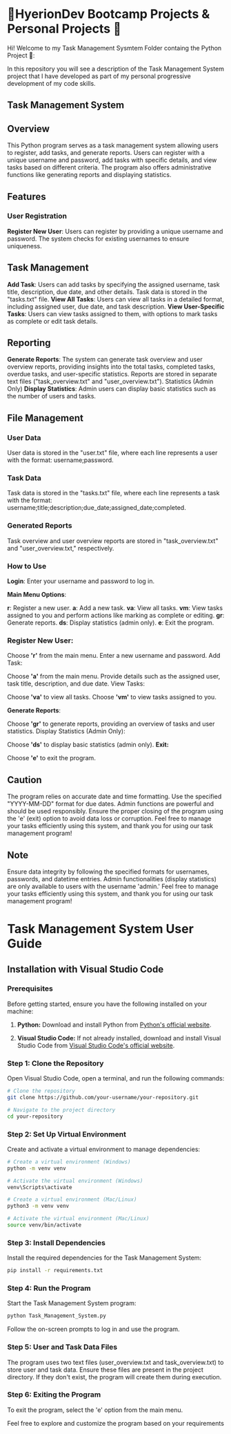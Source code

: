 # 🎒HyerionDev Bootcamp Projects & Personal Projects 🌟
Hi! Welcome to my Task Management Sysmtem Folder containg the Python Project 🚀:

In this repository you will see a description of the Task Management System project that I have developed as part of my personal progressive development of my code skills.

## Task Management System

## Overview
This Python program serves as a task management system allowing users to register, add tasks, and generate reports. Users can register with a unique username and password, add tasks with specific details, and view tasks based on different criteria. The program also offers administrative functions like generating reports and displaying statistics.

## Features
### User Registration
**Register New User**: Users can register by providing a unique username and password. The system checks for existing usernames to ensure uniqueness.

## Task Management
**Add Task**: Users can add tasks by specifying the assigned username, task title, description, due date, and other details. Task data is stored in the "tasks.txt" file.
**View All Tasks**: Users can view all tasks in a detailed format, including assigned user, due date, and task description.
**View User-Specific Tasks**: Users can view tasks assigned to them, with options to mark tasks as complete or edit task details.

## Reporting
**Generate Reports**: The system can generate task overview and user overview reports, providing insights into the total tasks, completed tasks, overdue tasks, and user-specific statistics. Reports are stored in separate text files ("task_overview.txt" and "user_overview.txt").
Statistics (Admin Only)
**Display Statistics**: Admin users can display basic statistics such as the number of users and tasks.

## File Management
### User Data
User data is stored in the "user.txt" file, where each line represents a user with the format: username;password.

### Task Data
Task data is stored in the "tasks.txt" file, where each line represents a task with the format: username;title;description;due_date;assigned_date;completed.

### Generated Reports
Task overview and user overview reports are stored in "task_overview.txt" and "user_overview.txt," respectively.

### How to Use
**Login**: Enter your username and password to log in.

**Main Menu Options**:

**r**: Register a new user.
**a**: Add a new task.
**va**: View all tasks.
**vm**: View tasks assigned to you and perform actions like marking as complete or editing.
**gr**: Generate reports.
**ds**: Display statistics (admin only).
**e**: Exit the program.

### Register New User:

Choose **'r'** from the main menu.
Enter a new username and password.
Add Task:

Choose **'a'** from the main menu.
Provide details such as the assigned user, task title, description, and due date.
View Tasks:

Choose **'va'** to view all tasks.
Choose **'vm'** to view tasks assigned to you.

**Generate Reports**:

Choose **'gr'** to generate reports, providing an overview of tasks and user statistics.
Display Statistics (Admin Only):

Choose **'ds'** to display basic statistics (admin only).
**Exit:**

Choose **'e'** to exit the program.

## Caution
The program relies on accurate date and time formatting. Use the specified "YYYY-MM-DD" format for due dates.
Admin functions are powerful and should be used responsibly.
Ensure the proper closing of the program using the 'e' (exit) option to avoid data loss or corruption.
Feel free to manage your tasks efficiently using this system, and thank you for using our task management program!

## Note
Ensure data integrity by following the specified formats for usernames, passwords, and datetime entries.
Admin functionalities (display statistics) are only available to users with the username 'admin.'
Feel free to manage your tasks efficiently using this system, and thank you for using our task management program!

# Task Management System User Guide

## Installation with Visual Studio Code

### Prerequisites

Before getting started, ensure you have the following installed on your machine:

1. **Python:** Download and install Python from [Python's official website](https://www.python.org/downloads/).

2. **Visual Studio Code:** If not already installed, download and install Visual Studio Code from [Visual Studio Code's official website](https://code.visualstudio.com/).

### Step 1: Clone the Repository

Open Visual Studio Code, open a terminal, and run the following commands:

```bash
# Clone the repository
git clone https://github.com/your-username/your-repository.git

# Navigate to the project directory
cd your-repository
```
### Step 2: Set Up Virtual Environment

Create and activate a virtual environment to manage dependencies:

```bash
# Create a virtual environment (Windows)
python -m venv venv

# Activate the virtual environment (Windows)
venv\Scripts\activate

# Create a virtual environment (Mac/Linux)
python3 -m venv venv

# Activate the virtual environment (Mac/Linux)
source venv/bin/activate
```

### Step 3: Install Dependencies
Install the required dependencies for the Task Management System:

```bash
pip install -r requirements.txt
```
### Step 4: Run the Program
Start the Task Management System program:

```bash
python Task_Management_System.py
```

Follow the on-screen prompts to log in and use the program.

### Step 5: User and Task Data Files
The program uses two text files (user_overview.txt and task_overview.txt) to store user and task data. Ensure these files are present in the project directory. If they don't exist, the program will create them during execution.

### Step 6: Exiting the Program
To exit the program, select the 'e' option from the main menu.

Feel free to explore and customize the program based on your requirements




